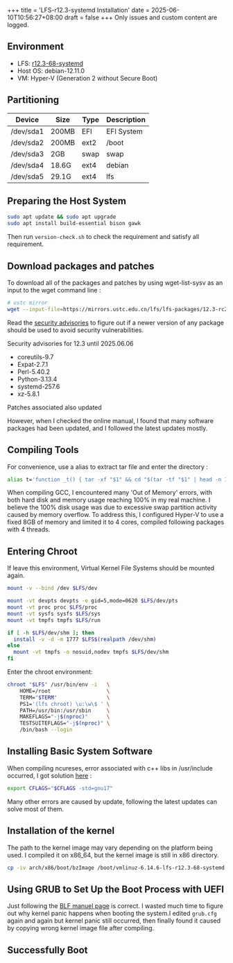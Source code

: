 +++
title = 'LFS-r12.3-systemd Installation'
date = 2025-06-10T10:56:27+08:00
draft = false
+++
Only issues and custom content are logged.

## Environment
- LFS: [r12.3-68-systemd](https://www.linuxfromscratch.org/lfs/view/systemd)
- Host OS: debian-12.11.0
- VM: Hyper-V (Generation 2 without Secure Boot)

## Partitioning
|Device|Size|Type|Description|
|-|-|-|-|
|/dev/sda1|200MB|EFI|EFI System|
|/dev/sda2|200MB|ext2|/boot|
|/dev/sda3|2GB|swap|swap|
|/dev/sda4|18.6G|ext4|debian|
|/dev/sda5|29.1G|ext4|lfs|

## Preparing the Host System
``` sh
sudo apt update && sudo apt upgrade
sudo apt install build-essential bison gawk
```
Then run ```version-check.sh``` to check the requirement and satisfy all requirement.

## Download packages and patches
To download all of the packages and patches by using wget-list-sysv as an input to the wget command line :
```sh
# ustc mirror
wget --input-file=https://mirrors.ustc.edu.cn/lfs/lfs-packages/12.3-rc2/ --continue --directory-prefix=$LFS/sources
```
Read the [security advisories](https://www.linuxfromscratch.org/lfs/advisories/) to figure out if a newer version of any package should be used to avoid security vulnerabilities.

Security advisories for 12.3 until 2025.06.06
- coreutils-9.7
- Expat-2.7.1
- Perl-5.40.2
- Python-3.13.4
- systemd-257.6
- xz-5.8.1

Patches associated also updated

However, when I checked the online manual, I found that many software packages had been updated, and I followed the latest updates mostly.

## Compiling Tools
For convenience, use a alias to extract tar file and enter the directory :
```sh
alias t='function _t() { tar -xf "$1" && cd "$(tar -tf "$1" | head -n 1 | cut -d"/" -f1)"; }; _t'
```
When compiling GCC, I encountered many 'Out of Memory' errors, with both hard disk and memory usage reaching 100% in my real machine. I believe the 100% disk usage was due to excessive swap partition activity caused by memory overflow. To address this, I configured Hyper-V to use a fixed 8GB of memory and limited it to 4 cores, compiled following packages with 4 threads.

## Entering Chroot
If leave this environment, Virtual Kernel File Systems should be mounted again.
```sh
mount -v --bind /dev $LFS/dev

mount -vt devpts devpts -o gid=5,mode=0620 $LFS/dev/pts
mount -vt proc proc $LFS/proc
mount -vt sysfs sysfs $LFS/sys
mount -vt tmpfs tmpfs $LFS/run

if [ -h $LFS/dev/shm ]; then
  install -v -d -m 1777 $LFS$(realpath /dev/shm)
else
  mount -vt tmpfs -o nosuid,nodev tmpfs $LFS/dev/shm
fi
```
Enter the chroot environment:
```bash
chroot "$LFS" /usr/bin/env -i   \
    HOME=/root                  \
    TERM="$TERM"                \
    PS1='(lfs chroot) \u:\w\$ ' \
    PATH=/usr/bin:/usr/sbin     \
    MAKEFLAGS="-j$(nproc)"      \
    TESTSUITEFLAGS="-j$(nproc)" \
    /bin/bash --login
```
## Installing Basic System Software
When compiling ncureses, error associated with c++ libs in /usr/include occurred, I got solution [here](https://gitlab.archlinux.org/archlinux/packaging/packages/ncurses/-/issues/3) :
```sh
export CFLAGS="$CFLAGS -std=gnu17"
``` 
Many other errors are caused by update, following the latest updates can solve most of them.

## Installation of the kernel
The path to the kernel image may vary depending on the platform being used. I compiled it on x86_64, but the kernel image is still in x86 directory.
``` sh
cp -iv arch/x86/boot/bzImage /boot/vmlinuz-6.14.6-lfs-r12.3-68-systemd
```

## Using GRUB to Set Up the Boot Process with UEFI
Just following the [BLF manuel page](https://www.linuxfromscratch.org/blfs/view/systemd/postlfs/grub-setup.html) is correct. I wasted much time to figure out why kernel panic happens when booting the system.I edited `grub.cfg` again and again but kernel panic still occurred, then finally found it caused by copying wrong kernel image file after compiling.

## Successfully Boot